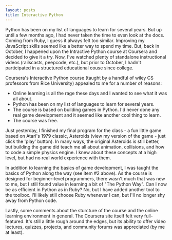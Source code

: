 ```yaml
---
layout: posts
title: Interactive Python
---
```


Python has been on my list of languages to learn for several years. But up
until a few months ago, I had never taken the time to even look at the docs.
Coming from Ruby, I guess it always felt too similar. Improving my JavaScript
skills seemed like a better way to spend my time. But, back in October, I
happened upon the Intractive Python course at Coursera and decided to give it
a try. Now, I've watched plenty of standalone instructional videos (railscasts,
peepcode, etc.), but prior to October, I hadn't participated in a structured
educational couse since college.

Coursera's Interactive Python course (taught by a handful of wiley CS
professors from Rice University) appealed to me for a number of reasons:

* Online learning is all the rage these days and I wanted to see what it was all about.
* Python has been on my list of languages to learn for several years.
* The course is based on building games in Python. I'd never done any real game development and it seemed like another cool thing to learn.
* The course was free.

Just yesterday, I finished my final program for the class - a fun little game
based on Atari's 1979 classic, Asteroids (view my version of the game - just
click the 'play' button). In many ways, the original Asteroids is still better,
but building the game did teach me all about animation, collisions, and how to
code a simple physics engine. I knew about these concepts at a high level, but
had no real world experience with them.

In addition to learning the basics of game development, I was taught the basics
of Python along the way (see item #2 above). As the course is designed for
beginner-level programmers, there wasn't much that was new to me, but I still
found value in learning a bit of "The Python Way". Can I now be as efficient
in Python as in Ruby? No, but I have added another tool to the toolbox. I'll
likely still choose Ruby whenever I can, but I'll no longer shy away from
Python code.

Lastly, some comments about the sturcture of the course and the online
learning environment in general. The Coursera site itself felt very
full-featured. It's still a little rough around the edges, but its ability to
offer video lectures, quizzes, projects, and community forums was appreciated
(by me at least). 
